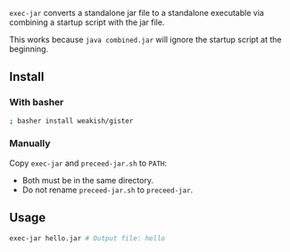 `exec-jar` converts a standalone jar file to a standalone executable
via combining a startup script with the jar file.

This works because
`java combined.jar` will ignore the startup script at the beginning.

Install
--------

### With basher

```sh
; basher install weakish/gister
```

### Manually

Copy `exec-jar` and `preceed-jar.sh` to `PATH`:

- Both must be in the same directory.
- Do not rename `preceed-jar.sh` to `preceed-jar`.

Usage
------

```sh
exec-jar hello.jar # Output file: hello
```


